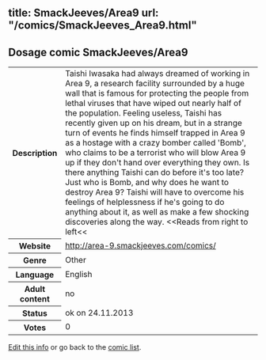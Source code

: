 title: SmackJeeves/Area9
url: "/comics/SmackJeeves_Area9.html"
---
Dosage comic SmackJeeves/Area9
-----------------------------------------

<p id="msg"></p>
<script type="text/javascript">
if (window.location.search === '?edit_info_mail=sent_ok') {
  var elem = document.getElementById("msg");
  elem.innerHTML = 'Edited information sucessfully sent for review, which is usually done daily. Thanks!';
  elem.className = 'ok';
}
</script>
<table class="comicinfo">
<tr>
<th>Description</th><td>Taishi Iwasaka had always dreamed of working in Area 9, a research facility surrounded by a huge wall that is famous for protecting the people from lethal viruses that have wiped out nearly half of the population. Feeling useless, Taishi has recently given up on his dream, but in a strange turn of events he finds himself trapped in Area 9 as a hostage with a crazy bomber called 'Bomb', who claims to be a terrorist who will blow Area 9 up if they don't hand over everything they own. Is there anything Taishi can do before it's too late? Just who is Bomb, and why does he want to destroy Area 9? Taishi will have to overcome his feelings of helplessness if he's going to do anything about it, as well as make a few shocking discoveries along the way. &lt;&lt;Reads from right to left&lt;&lt;</td>
</tr>
<tr>
<th>Website</th><td><a href="http://area-9.smackjeeves.com/comics/">http://area-9.smackjeeves.com/comics/</a></td>
</tr>
<tr>
<th>Genre</th><td>Other</td>
</tr>
<tr>
<th>Language</th><td>English</td>
</tr>
<tr>
<th>Adult content</th><td>no</td>
</tr>
<tr>
<th>Status</th><td>ok on 24.11.2013</td>
</tr>
<tr>
<th>Votes</th><td>0</td>
</tr>
</table>

[Edit this info](SmackJeeves_Area9_edit.html) or go back to the [comic list](../comic-index.html).
